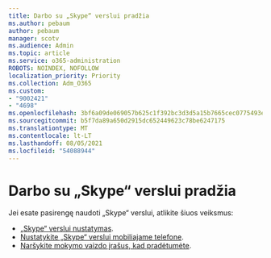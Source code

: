 ```yaml
---
title: Darbo su „Skype“ verslui pradžia
ms.author: pebaum
author: pebaum
manager: scotv
ms.audience: Admin
ms.topic: article
ms.service: o365-administration
ROBOTS: NOINDEX, NOFOLLOW
localization_priority: Priority
ms.collection: Adm_O365
ms.custom:
- "9002421"
- "4698"
ms.openlocfilehash: 3bf6a09de069057b625c1f392bc3d3d5a15b7665cec0775493e38fd47fbcf3f4
ms.sourcegitcommit: b5f7da89a650d2915dc652449623c78be6247175
ms.translationtype: MT
ms.contentlocale: lt-LT
ms.lasthandoff: 08/05/2021
ms.locfileid: "54088944"
---
```

# <a name="getting-started-using-skype-for-business"></a>Darbo su „Skype“ verslui pradžia

Jei esate pasirengę naudoti „Skype“ verslui, atlikite šiuos veiksmus:

- [„Skype“ verslui nustatymas](https://support.office.com/article/Set-up-Skype-for-Business-c0b4ef28-d281-4bb6-ba4d-50495d2ae24c).
- [Nustatykite „Skype“ verslui mobiliajame telefone](https://support.office.com/article/set-up-your-mobile-apps-985ab72b-47ed-4e0b-9ee5-7376263553ca).
- [Naršykite mokymo vaizdo įrašus, kad pradėtumėte](https://support.office.com/article/video-download-and-install-skype-for-business-9162ae37-12f9-4971-bbbe-2e4a05590f36).
